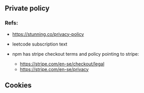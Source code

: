 ## Private policy

### Refs:

- https://stunning.co/privacy-policy
- leetcode subscription text

- npm has stripe checkout terms and policy pointing to stripe:
  - https://stripe.com/en-se/checkout/legal
  - https://stripe.com/en-se/privacy

## Cookies
